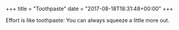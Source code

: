 +++
title = "Toothpaste"
date = "2017-08-18T18:31:48+00:00"
+++

Effort is like toothpaste: You can always squeeze a little more out.
			